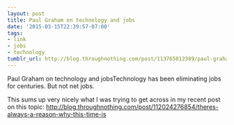 ```yaml
---
layout: post
title: Paul Graham on technology and jobs
date: '2015-03-15T22:39:57-07:00'
tags:
- link
- jobs
- technology
tumblr_url: http://blog.throughnothing.com/post/113765012389/paul-graham-on-technology-and-jobs
---
```

Paul Graham on technology and jobsTechnology has been eliminating jobs for centuries. But not net jobs.

This sums up very nicely what I was trying to get across in my recent post on this topic: http://blog.throughnothing.com/post/112024276854/theres-always-a-reason-why-this-time-is
